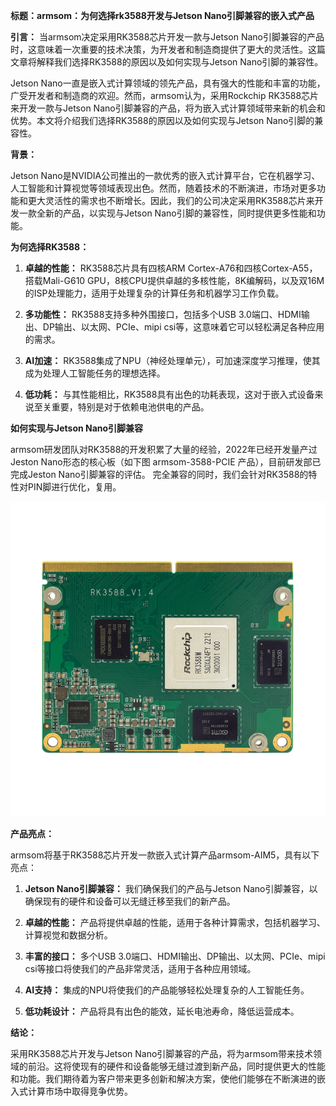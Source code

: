 **标题：armsom：为何选择rk3588开发与Jetson Nano引脚兼容的嵌入式产品**

**引言：**
当armsom决定采用RK3588芯片开发一款与Jetson Nano引脚兼容的产品时，这意味着一次重要的技术决策，为开发者和制造商提供了更大的灵活性。这篇文章将解释我们选择RK3588的原因以及如何实现与Jetson Nano引脚的兼容性。


Jetson Nano一直是嵌入式计算领域的领先产品，具有强大的性能和丰富的功能，广受开发者和制造商的欢迎。然而，armsom认为，采用Rockchip RK3588芯片来开发一款与Jetson Nano引脚兼容的产品，将为嵌入式计算领域带来新的机会和优势。本文将介绍我们选择RK3588的原因以及如何实现与Jetson Nano引脚的兼容性。

**背景：**

Jetson Nano是NVIDIA公司推出的一款优秀的嵌入式计算平台，它在机器学习、人工智能和计算视觉等领域表现出色。然而，随着技术的不断演进，市场对更多功能和更大灵活性的需求也不断增长。因此，我们的公司决定采用RK3588芯片来开发一款全新的产品，以实现与Jetson Nano引脚的兼容性，同时提供更多性能和功能。

**为何选择RK3588：**

1. **卓越的性能：** RK3588芯片具有四核ARM Cortex-A76和四核Cortex-A55，搭载Mali-G610 GPU，8核CPU提供卓越的多核性能，8K编解码，以及双16M的ISP处理能力，适用于处理复杂的计算任务和机器学习工作负载。

2. **多功能性：** RK3588支持多种外围接口，包括多个USB 3.0端口、HDMI输出、DP输出、以太网、PCIe、mipi csi等，这意味着它可以轻松满足各种应用的需求。

3. **AI加速：** RK3588集成了NPU（神经处理单元），可加速深度学习推理，使其成为处理人工智能任务的理想选择。

4. **低功耗：** 与其性能相比，RK3588具有出色的功耗表现，这对于嵌入式设备来说至关重要，特别是对于依赖电池供电的产品。

**如何实现与Jetson Nano引脚兼容**

armsom研发团队对RK3588的开发积累了大量的经验，2022年已经开发量产过Jeston Nano形态的核心板（如下图 armsom-3588-PCIE 产品），目前研发部已完成Jeston Nano引脚兼容的评估。
完全兼容的同时，我们会针对RK3588的特性对PIN脚进行优化，复用。

![Armsom-RK3588M-PCIE-front](https://github.com/ArmSoM/Embedded-Technology-Blog/blob/main/image/Jetson_nano/Armsom-RK3588M-PCIE-front.png)

**产品亮点：**

armsom将基于RK3588芯片开发一款嵌入式计算产品armsom-AIM5，具有以下亮点：

1. **Jetson Nano引脚兼容：** 我们确保我们的产品与Jetson Nano引脚兼容，以确保现有的硬件和设备可以无缝迁移至我们的新产品。

2. **卓越的性能：** 产品将提供卓越的性能，适用于各种计算需求，包括机器学习、计算视觉和数据分析。

3. **丰富的接口：** 多个USB 3.0端口、HDMI输出、DP输出、以太网、PCIe、mipi csi等接口将使我们的产品非常灵活，适用于各种应用领域。

4. **AI支持：** 集成的NPU将使我们的产品能够轻松处理复杂的人工智能任务。

5. **低功耗设计：** 产品将具有出色的能效，延长电池寿命，降低运营成本。

**结论：**

采用RK3588芯片开发与Jetson Nano引脚兼容的产品，将为armsom带来技术领域的前沿。这将使现有的硬件和设备能够无缝过渡到新产品，同时提供更大的性能和功能。我们期待着为客户带来更多创新和解决方案，使他们能够在不断演进的嵌入式计算市场中取得竞争优势。